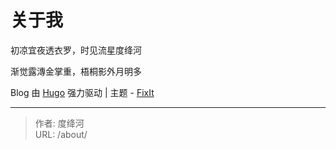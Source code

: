 # 

# 关于我

初凉宜夜透衣罗，时见流星度绛河

渐觉露漙金掌重，梧桐影外月明多




Blog 由 [Hugo](https://gohugo.io/) 强力驱动 | 主题 - [FixIt](https://github.com/hugo-fixit/FixIt)



---

> 作者: 度绛河  
> URL: /about/  

